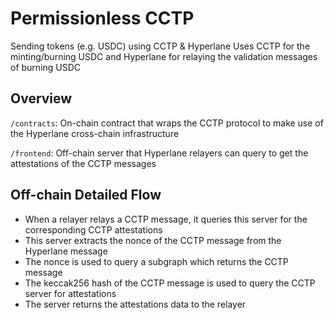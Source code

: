 # Permissionless CCTP

Sending tokens (e.g. USDC) using CCTP & Hyperlane
Uses CCTP for the minting/burning USDC and Hyperlane for relaying the validation messages of burning USDC

## Overview
`/contracts`: On-chain contract that wraps the CCTP protocol to make use of the Hyperlane cross-chain infrastructure

`/frontend`: Off-chain server that Hyperlane relayers can query to get the attestations of the CCTP messages

## Off-chain Detailed Flow
- When a relayer relays a CCTP message, it queries this server for the corresponding CCTP attestations
- This server extracts the nonce of the CCTP message from the Hyperlane message
- The nonce is used to query a subgraph which returns the CCTP message
- The keccak256 hash of the CCTP message is used to query the CCTP server for attestations
- The server returns the attestations data to the relayer
